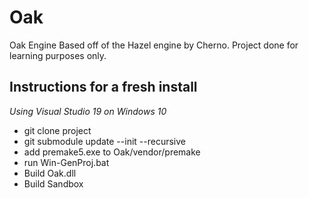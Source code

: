 # Oak
Oak Engine
Based off of the Hazel engine by Cherno.
Project done for learning purposes only.

## Instructions for a fresh install
*Using Visual Studio 19 on Windows 10*
- git clone project
- git submodule update --init --recursive
- add premake5.exe to Oak/vendor/premake
- run Win-GenProj.bat
- Build Oak.dll
- Build Sandbox
